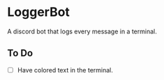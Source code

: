 # LoggerBot
A discord bot that logs every message in a terminal.

## To Do
- [ ] Have colored text in the terminal.
